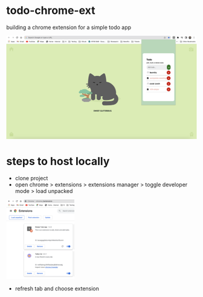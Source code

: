 # todo-chrome-ext
building a chrome extension for a simple todo app

![view of todo app as chrome extension](screenshots/todo-chrome-ext.png)

# steps to host locally
- clone project 
- open chrome > extensions > extensions manager > toggle developer mode > load unpacked

<img alt="uploading code into chrome extensions manager" src="screenshots/load-file.png" height="210px" width="180px"/>

- refresh tab and choose extension
